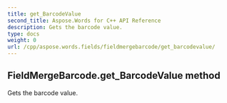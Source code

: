 ```yaml
---
title: get_BarcodeValue
second_title: Aspose.Words for C++ API Reference
description: Gets the barcode value. 
type: docs
weight: 0
url: /cpp/aspose.words.fields/fieldmergebarcode/get_barcodevalue/
---
```

## FieldMergeBarcode.get_BarcodeValue method


Gets the barcode value.

